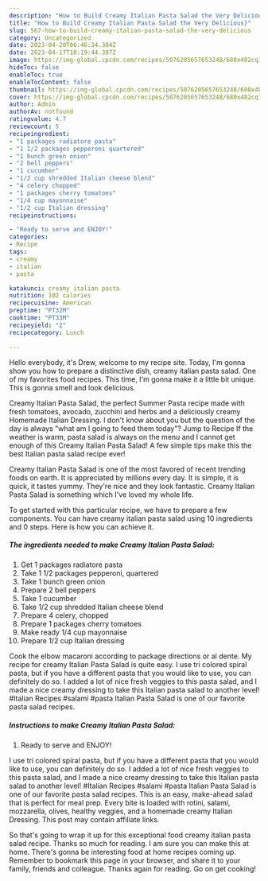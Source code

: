 ```yaml
---
description: "How to Build Creamy Italian Pasta Salad the Very Delicious}"
title: "How to Build Creamy Italian Pasta Salad the Very Delicious}"
slug: 567-how-to-build-creamy-italian-pasta-salad-the-very-delicious
category: Uncategorized
date: 2023-04-20T06:46:34.304Z
date: 2023-04-17T18:19:44.397Z
image: https://img-global.cpcdn.com/recipes/5076205657653248/680x482cq70/creamy-italian-pasta-salad-recipe-main-photo.jpg
hideToc: false
enableToc: true
enableTocContent: false
thumbnail: https://img-global.cpcdn.com/recipes/5076205657653248/680x482cq70/creamy-italian-pasta-salad-recipe-main-photo.jpg
cover: https://img-global.cpcdn.com/recipes/5076205657653248/680x482cq70/creamy-italian-pasta-salad-recipe-main-photo.jpg
author: Admin
authorAv: notfound
ratingvalue: 4.7
reviewcount: 5
recipeingredient:
- "1 packages radiatore pasta"
- "1 1/2 packages pepperoni quartered"
- "1 bunch green onion"
- "2 bell peppers"
- "1 cucumber"
- "1/2 cup shredded Italian cheese blend"
- "4 celery chopped"
- "1 packages cherry tomatoes"
- "1/4 cup mayonnaise"
- "1/2 cup Italian dressing"
recipeinstructions:

- "Ready to serve and ENJOY!"
categories:
- Recipe
tags:
- creamy
- italian
- pasta

katakunci: creamy italian pasta 
nutrition: 102 calories
recipecuisine: American
preptime: "PT32M"
cooktime: "PT33M"
recipeyield: "2"
recipecategory: Lunch

---
```



Hello everybody, it's Drew, welcome to my recipe site. Today, I'm gonna show you how to prepare a distinctive dish, creamy italian pasta salad. One of my favorites food recipes. This time, I'm gonna make it a little bit unique. This is gonna smell and look delicious.

Creamy Italian Pasta Salad, the perfect Summer Pasta recipe made with fresh tomatoes, avocado, zucchini and herbs and a deliciously creamy Homemade Italian Dressing. I don&#39;t know about you but the question of the day is always &#34;what am I going to feed them today&#34;? Jump to Recipe If the weather is warm, pasta salad is always on the menu and I cannot get enough of this Creamy Italian Pasta Salad! A few simple tips make this the best Italian pasta salad recipe ever!

Creamy Italian Pasta Salad is one of the most favored of recent trending foods on earth. It is appreciated by millions every day. It is simple, it is quick, it tastes yummy. They're nice and they look fantastic. Creamy Italian Pasta Salad is something which I've loved my whole life.


To get started with this particular recipe, we have to prepare a few components. You can have creamy italian pasta salad using 10 ingredients and 0 steps. Here is how you can achieve it.

<!--inarticleads1-->

##### The ingredients needed to make Creamy Italian Pasta Salad:

1. Get 1 packages radiatore pasta
1. Take 1 1/2 packages pepperoni, quartered
1. Take 1 bunch green onion
1. Prepare 2 bell peppers
1. Take 1 cucumber
1. Take 1/2 cup shredded Italian cheese blend
1. Prepare 4 celery, chopped
1. Prepare 1 packages cherry tomatoes
1. Make ready 1/4 cup mayonnaise
1. Prepare 1/2 cup Italian dressing


Cook the elbow macaroni according to package directions or al dente. My recipe for creamy Italian Pasta Salad is quite easy. I use tri colored spiral pasta, but if you have a different pasta that you would like to use, you can definitely do so. I added a lot of nice fresh veggies to this pasta salad, and I made a nice creamy dressing to take this Italian pasta salad to another level! #Italian Recipes #salami #pasta Italian Pasta Salad is one of our favorite pasta salad recipes. 

<!--inarticleads2-->

##### Instructions to make Creamy Italian Pasta Salad:


1. Ready to serve and ENJOY!

I use tri colored spiral pasta, but if you have a different pasta that you would like to use, you can definitely do so. I added a lot of nice fresh veggies to this pasta salad, and I made a nice creamy dressing to take this Italian pasta salad to another level! #Italian Recipes #salami #pasta Italian Pasta Salad is one of our favorite pasta salad recipes. This is an easy, make-ahead salad that is perfect for meal prep. Every bite is loaded with rotini, salami, mozzarella, olives, healthy veggies, and a homemade creamy Italian Dressing. This post may contain affiliate links. 

So that's going to wrap it up for this exceptional food creamy italian pasta salad recipe. Thanks so much for reading. I am sure you can make this at home. There's gonna be interesting food at home recipes coming up. Remember to bookmark this page in your browser, and share it to your family, friends and colleague. Thanks again for reading. Go on get cooking!
